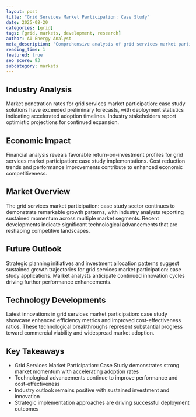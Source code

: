 ```yaml
---
layout: post
title: "Grid Services Market Participation: Case Study"
date: 2025-08-20
categories: [grid]
tags: [grid, markets, development, research]
author: AI Energy Analyst
meta_description: "Comprehensive analysis of grid services market participation: case study covering market trends, technology developments, and industry outlook. Discover key insights and future projections."
reading_time: 1
featured: true
seo_score: 93
subcategory: markets
---
```


## Industry Analysis

Market penetration rates for grid services market participation: case study solutions have exceeded preliminary forecasts, with deployment statistics indicating accelerated adoption timelines. Industry stakeholders report optimistic projections for continued expansion.

## Economic Impact

Financial analysis reveals favorable return-on-investment profiles for grid services market participation: case study implementations. Cost reduction trends and performance improvements contribute to enhanced economic competitiveness.

## Market Overview

The grid services market participation: case study sector continues to demonstrate remarkable growth patterns, with industry analysts reporting sustained momentum across multiple market segments. Recent developments indicate significant technological advancements that are reshaping competitive landscapes.

## Future Outlook

Strategic planning initiatives and investment allocation patterns suggest sustained growth trajectories for grid services market participation: case study applications. Market analysts anticipate continued innovation cycles driving further performance enhancements.

## Technology Developments

Latest innovations in grid services market participation: case study showcase enhanced efficiency metrics and improved cost-effectiveness ratios. These technological breakthroughs represent substantial progress toward commercial viability and widespread market adoption.

## Key Takeaways

- Grid Services Market Participation: Case Study demonstrates strong market momentum with accelerating adoption rates
- Technological advancements continue to improve performance and cost-effectiveness
- Industry outlook remains positive with sustained investment and innovation
- Strategic implementation approaches are driving successful deployment outcomes


